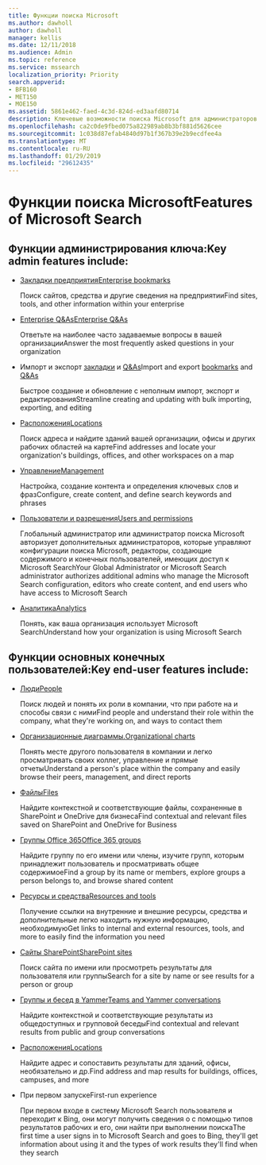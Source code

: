 ```yaml
---
title: Функции поиска Microsoft
ms.author: dawholl
author: dawholl
manager: kellis
ms.date: 12/11/2018
ms.audience: Admin
ms.topic: reference
ms.service: mssearch
localization_priority: Priority
search.appverid:
- BFB160
- MET150
- MOE150
ms.assetid: 5861e462-faed-4c3d-824d-ed3aafd80714
description: Ключевые возможности поиска Microsoft для администраторов и пользователей включают закладки, Q&As и управления и обмена мнениями данных
ms.openlocfilehash: ca2c0de9fbed075a822989ab8b3bf881d5626cee
ms.sourcegitcommit: 1c038d87efab4840d97b1f367b39e2b9ecdfee4a
ms.translationtype: MT
ms.contentlocale: ru-RU
ms.lasthandoff: 01/29/2019
ms.locfileid: "29612435"
---
```

# <a name="features-of-microsoft-search"></a><span data-ttu-id="97f0e-103">Функции поиска Microsoft</span><span class="sxs-lookup"><span data-stu-id="97f0e-103">Features of Microsoft Search</span></span>

## <a name="key-admin-features-include"></a><span data-ttu-id="97f0e-104">Функции администрирования ключа:</span><span class="sxs-lookup"><span data-stu-id="97f0e-104">Key admin features include:</span></span>

- [<span data-ttu-id="97f0e-105">Закладки предприятия</span><span class="sxs-lookup"><span data-stu-id="97f0e-105">Enterprise bookmarks</span></span>](create-and-manage-bookmarks.md)
    
    <span data-ttu-id="97f0e-106">Поиск сайтов, средства и другие сведения на предприятии</span><span class="sxs-lookup"><span data-stu-id="97f0e-106">Find sites, tools, and other information within your enterprise</span></span>
    
- [<span data-ttu-id="97f0e-107">Enterprise Q&As</span><span class="sxs-lookup"><span data-stu-id="97f0e-107">Enterprise Q&As</span></span>](create-and-manage-qas.md)
    
    <span data-ttu-id="97f0e-108">Ответьте на наиболее часто задаваемые вопросы в вашей организации</span><span class="sxs-lookup"><span data-stu-id="97f0e-108">Answer the most frequently asked questions in your organization</span></span>
    
- <span data-ttu-id="97f0e-109">Импорт и экспорт [закладки](bulk-create-bookmarks.md) и [Q&As](bulk-create-qas.md)</span><span class="sxs-lookup"><span data-stu-id="97f0e-109">Import and export [bookmarks](bulk-create-bookmarks.md) and [Q&As](bulk-create-qas.md)</span></span>
    
    <span data-ttu-id="97f0e-110">Быстрое создание и обновление с неполным импорт, экспорт и редактирования</span><span class="sxs-lookup"><span data-stu-id="97f0e-110">Streamline creating and updating with bulk importing, exporting, and editing</span></span>

- [<span data-ttu-id="97f0e-111">Расположения</span><span class="sxs-lookup"><span data-stu-id="97f0e-111">Locations</span></span>](locations.md)
    
    <span data-ttu-id="97f0e-112">Поиск адреса и найдите зданий вашей организации, офисы и других рабочих областей на карте</span><span class="sxs-lookup"><span data-stu-id="97f0e-112">Find addresses and locate your organization's buildings, offices, and other workspaces on a map</span></span>
    
- [<span data-ttu-id="97f0e-113">Управление</span><span class="sxs-lookup"><span data-stu-id="97f0e-113">Management</span></span>](set-up-microsoft-search.md)
    
    <span data-ttu-id="97f0e-114">Настройка, создание контента и определения ключевых слов и фраз</span><span class="sxs-lookup"><span data-stu-id="97f0e-114">Configure, create content, and define search keywords and phrases</span></span>
    
- [<span data-ttu-id="97f0e-115">Пользователи и разрешения</span><span class="sxs-lookup"><span data-stu-id="97f0e-115">Users and permissions</span></span>](add-users.md)
    
    <span data-ttu-id="97f0e-116">Глобальный администратор или администратор поиска Microsoft авторизует дополнительных администраторов, которые управляют конфигурации поиска Microsoft, редакторы, создающие содержимого и конечных пользователей, имеющих доступ к Microsoft Search</span><span class="sxs-lookup"><span data-stu-id="97f0e-116">Your Global Administrator or Microsoft Search administrator authorizes additional admins who manage the Microsoft Search configuration, editors who create content, and end users who have access to Microsoft Search</span></span>
    
- [<span data-ttu-id="97f0e-117">Аналитика</span><span class="sxs-lookup"><span data-stu-id="97f0e-117">Analytics </span></span>](get-insights.md) 
    
    <span data-ttu-id="97f0e-118">Понять, как ваша организация использует Microsoft Search</span><span class="sxs-lookup"><span data-stu-id="97f0e-118">Understand how your organization is using Microsoft Search</span></span> 
    
## <a name="key-end-user-features-include"></a><span data-ttu-id="97f0e-119">Функции основных конечных пользователей:</span><span class="sxs-lookup"><span data-stu-id="97f0e-119">Key end-user features include:</span></span>

- [<span data-ttu-id="97f0e-120">Люди</span><span class="sxs-lookup"><span data-stu-id="97f0e-120">People</span></span>](use/find-people-and-groups.md)
    
    <span data-ttu-id="97f0e-121">Поиск людей и понять их роли в компании, что при работе на и способы связи с ними</span><span class="sxs-lookup"><span data-stu-id="97f0e-121">Find people and understand their role within the company, what they're working on, and ways to contact them</span></span>
    
- [<span data-ttu-id="97f0e-122">Организационные диаграммы.</span><span class="sxs-lookup"><span data-stu-id="97f0e-122">Organizational charts</span></span>](use/find-people-and-groups.md)
    
    <span data-ttu-id="97f0e-123">Понять месте другого пользователя в компании и легко просматривать своих коллег, управление и прямые отчеты</span><span class="sxs-lookup"><span data-stu-id="97f0e-123">Understand a person's place within the company and easily browse their peers, management, and direct reports</span></span>
    
- [<span data-ttu-id="97f0e-124">Файлы</span><span class="sxs-lookup"><span data-stu-id="97f0e-124">Files</span></span>](use/find-files.md)
    
    <span data-ttu-id="97f0e-125">Найдите контекстной и соответствующие файлы, сохраненные в SharePoint и OneDrive для бизнеса</span><span class="sxs-lookup"><span data-stu-id="97f0e-125">Find contextual and relevant files saved on SharePoint and OneDrive for Business</span></span>
    
- [<span data-ttu-id="97f0e-126">Группы Office 365</span><span class="sxs-lookup"><span data-stu-id="97f0e-126">Office 365 groups</span></span>](use/find-people-and-groups.md)
    
    <span data-ttu-id="97f0e-127">Найдите группу по его имени или члены, изучите групп, которым принадлежит пользователь и просматривать общее содержимое</span><span class="sxs-lookup"><span data-stu-id="97f0e-127">Find a group by its name or members, explore groups a person belongs to, and browse shared content</span></span>
    
- [<span data-ttu-id="97f0e-128">Ресурсы и средства</span><span class="sxs-lookup"><span data-stu-id="97f0e-128">Resources and tools</span></span>](use/find-resources-tools-and-more.md)
    
    <span data-ttu-id="97f0e-129">Получение ссылки на внутренние и внешние ресурсы, средства и дополнительные легко находить нужную информацию, необходимую</span><span class="sxs-lookup"><span data-stu-id="97f0e-129">Get links to internal and external resources, tools, and more to easily find the information you need</span></span>
    
- [<span data-ttu-id="97f0e-130">Сайты SharePoint</span><span class="sxs-lookup"><span data-stu-id="97f0e-130">SharePoint sites</span></span>](use/find-sharepoint-sites.md)
    
    <span data-ttu-id="97f0e-131">Поиск сайта по имени или просмотреть результаты для пользователя или группы</span><span class="sxs-lookup"><span data-stu-id="97f0e-131">Search for a site by name or see results for a person or group</span></span>
    
- [<span data-ttu-id="97f0e-132">Группы и бесед в Yammer</span><span class="sxs-lookup"><span data-stu-id="97f0e-132">Teams and Yammer conversations</span></span>](use/find-conversations.md)
    
    <span data-ttu-id="97f0e-133">Найдите контекстной и соответствующие результаты из общедоступных и групповой беседы</span><span class="sxs-lookup"><span data-stu-id="97f0e-133">Find contextual and relevant results from public and group conversations</span></span>

- [<span data-ttu-id="97f0e-134">Расположения</span><span class="sxs-lookup"><span data-stu-id="97f0e-134">Locations</span></span>](use/find-locations.md)
    
    <span data-ttu-id="97f0e-135">Найдите адрес и сопоставить результаты для зданий, офисы, необязательно и др.</span><span class="sxs-lookup"><span data-stu-id="97f0e-135">Find address and map results for buildings, offices, campuses, and more</span></span>
    
- <span data-ttu-id="97f0e-136">При первом запуске</span><span class="sxs-lookup"><span data-stu-id="97f0e-136">First-run experience</span></span>
    
    <span data-ttu-id="97f0e-137">При первом входе в систему Microsoft Search пользователя и переходит к Bing, они могут получить сведения о с помощью типов результатов рабочих и его, они найти при выполнении поиска</span><span class="sxs-lookup"><span data-stu-id="97f0e-137">The first time a user signs in to Microsoft Search and goes to Bing, they'll get information about using it and the types of work results they'll find when they search</span></span>